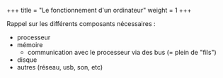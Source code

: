 +++
title = "Le fonctionnement d'un ordinateur"
weight = 1
+++

Rappel sur les différents composants nécessaires :

- processeur
- mémoire
    - communication avec le processeur via des bus (= plein de "fils")
- disque
- autres (réseau, usb, son, etc)
